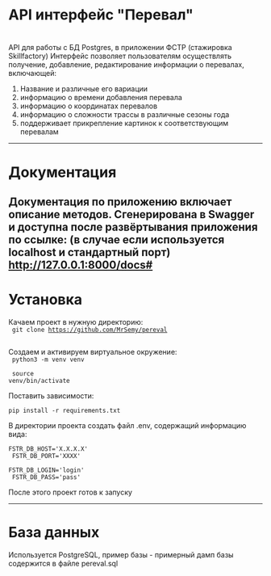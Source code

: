 # API интерфейс "Перевал"
#
API для работы с БД Postgres, в приложении ФСТР (стажировка Skillfactory)
Интерфейс позволяет пользователям осуществлять получение, добавление, редактирование информации о перевалах, включающей:
1) Название и различные его вариации
2) информацию о времени добавления перевала
3) информацию о координатах перевалов
4) информацию о сложности трассы в различные сезоны года
5) поддерживает прикрепление картинок к соответствующим перевалам
___
# Документация
Документация по приложению включает описание методов. Сгенерирована в Swagger и доступна после развёртывания приложения по ссылке: (в случае если используется localhost и стандартный порт) <br> 
http://127.0.0.1:8000/docs#
---
# Установка
Качаем проект в нужную директорию:  <br>
<code> git clone https://github.com/MrSemy/pereval <br>
</code>
<br>
Создаем и активируем виртуальное окружение: <br>
<code> python3 -m venv venv <br> 
</code>
<br>
<code> source venv/bin/activate  <br>
</code>
<br>
Поставить зависимости:  <br>
<code> pip install -r requirements.txt  <br>
</code>
<br>
В директории проекта создать файл .env, содержащий информацию вида:  <br>
<code> FSTR_DB_HOST='X.X.X.X' <br>
FSTR_DB_PORT='XXXX' <br> 
FSTR_DB_LOGIN='login' <br>
FSTR_DB_PASS='pass' <br>
</code>
<br>
После этого проект готов к запуску

---
# База данных
Используется PostgreSQL, пример базы - примерный дамп базы содержится в файле pereval.sql
